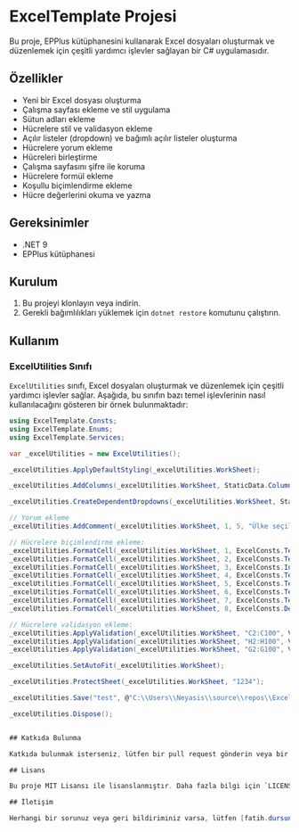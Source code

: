 # ExcelTemplate Projesi

Bu proje, EPPlus kütüphanesini kullanarak Excel dosyaları oluşturmak ve düzenlemek için çeşitli yardımcı işlevler sağlayan bir C# uygulamasıdır.

## Özellikler

- Yeni bir Excel dosyası oluşturma
- Çalışma sayfası ekleme ve stil uygulama
- Sütun adları ekleme
- Hücrelere stil ve validasyon ekleme
- Açılır listeler (dropdown) ve bağımlı açılır listeler oluşturma
- Hücrelere yorum ekleme
- Hücreleri birleştirme
- Çalışma sayfasını şifre ile koruma
- Hücrelere formül ekleme
- Koşullu biçimlendirme ekleme
- Hücre değerlerini okuma ve yazma

## Gereksinimler

- .NET 9
- EPPlus kütüphanesi

## Kurulum

1. Bu projeyi klonlayın veya indirin.
2. Gerekli bağımlılıkları yüklemek için `dotnet restore` komutunu çalıştırın.

## Kullanım

### ExcelUtilities Sınıfı

`ExcelUtilities` sınıfı, Excel dosyaları oluşturmak ve düzenlemek için çeşitli yardımcı işlevler sağlar. Aşağıda, bu sınıfın bazı temel işlevlerinin nasıl kullanılacağını gösteren bir örnek bulunmaktadır:

```csharp
using ExcelTemplate.Consts;
using ExcelTemplate.Enums;
using ExcelTemplate.Services;

var _excelUtilities = new ExcelUtilities();

_excelUtilities.ApplyDefaultStyling(_excelUtilities.WorkSheet);

_excelUtilities.AddColumns(_excelUtilities.WorkSheet, StaticData.ColumnNames);

_excelUtilities.CreateDependentDropdowns(_excelUtilities.WorkSheet, StaticData.CountriesWithCities, "D", "E", 2, 100);

// Yorum ekleme
_excelUtilities.AddComment(_excelUtilities.WorkSheet, 1, 5, "Ülke seçildikten sonra seçilmelidir.", "FD");

// Hücrelere biçimlendirme ekleme:
_excelUtilities.FormatCell(_excelUtilities.WorkSheet, 1, ExcelConsts.TextFormat);
_excelUtilities.FormatCell(_excelUtilities.WorkSheet, 2, ExcelConsts.TextFormat);
_excelUtilities.FormatCell(_excelUtilities.WorkSheet, 3, ExcelConsts.IntegerFormat);
_excelUtilities.FormatCell(_excelUtilities.WorkSheet, 4, ExcelConsts.TextFormat);
_excelUtilities.FormatCell(_excelUtilities.WorkSheet, 5, ExcelConsts.TextFormat);
_excelUtilities.FormatCell(_excelUtilities.WorkSheet, 6, ExcelConsts.TextFormat);
_excelUtilities.FormatCell(_excelUtilities.WorkSheet, 7, ExcelConsts.TextFormat);
_excelUtilities.FormatCell(_excelUtilities.WorkSheet, 8, ExcelConsts.DecimalFormat);

// Hücrelere validasyon ekleme:
_excelUtilities.ApplyValidation(_excelUtilities.WorkSheet, "C2:C100", ValidationTypes.Integer);
_excelUtilities.ApplyValidation(_excelUtilities.WorkSheet, "H2:H100", ValidationTypes.Decimal);
_excelUtilities.ApplyValidation(_excelUtilities.WorkSheet, "G2:G100", ValidationTypes.Email);

_excelUtilities.SetAutoFit(_excelUtilities.WorkSheet);

_excelUtilities.ProtectSheet(_excelUtilities.WorkSheet, "1234");

_excelUtilities.Save("test", @"C:\\Users\\Neyasis\\source\\repos\\ExcelTemplate\\ExcelTemplate\\");

_excelUtilities.Dispose();


## Katkıda Bulunma

Katkıda bulunmak isterseniz, lütfen bir pull request gönderin veya bir sorun (issue) açın.

## Lisans

Bu proje MIT Lisansı ile lisanslanmıştır. Daha fazla bilgi için `LICENSE` dosyasına bakın.

## İletişim

Herhangi bir sorunuz veya geri bildiriminiz varsa, lütfen [fatih.dursun.616@gmail.com](mailto:fatih.dursun.616@gmail.com) adresinden benimle iletişime geçin.
